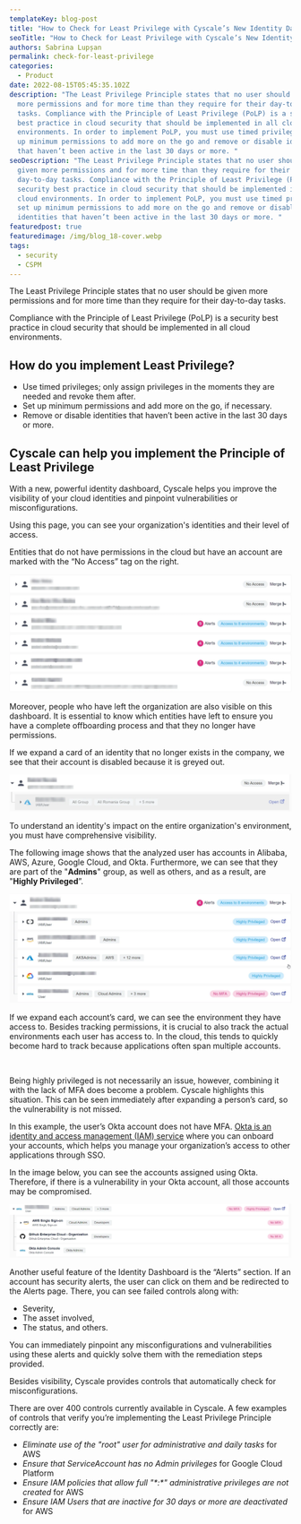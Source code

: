 ```yaml
---
templateKey: blog-post
title: "How to Check for Least Privilege with Cyscale’s New Identity Dashboard "
seoTitle: "How to Check for Least Privilege with Cyscale’s New Identity Dashboard "
authors: Sabrina Lupșan
permalink: check-for-least-privilege
categories:
  - Product
date: 2022-08-15T05:45:35.102Z
description: "The Least Privilege Principle states that no user should be given
  more permissions and for more time than they require for their day-to-day
  tasks. Compliance with the Principle of Least Privilege (PoLP) is a security
  best practice in cloud security that should be implemented in all cloud
  environments. In order to implement PoLP, you must use timed privileges, set
  up minimum permissions to add more on the go and remove or disable identities
  that haven’t been active in the last 30 days or more. "
seoDescription: "The Least Privilege Principle states that no user should be
  given more permissions and for more time than they require for their
  day-to-day tasks. Compliance with the Principle of Least Privilege (PoLP) is a
  security best practice in cloud security that should be implemented in all
  cloud environments. In order to implement PoLP, you must use timed privileges,
  set up minimum permissions to add more on the go and remove or disable
  identities that haven’t been active in the last 30 days or more. "
featuredpost: true
featuredimage: /img/blog_18-cover.webp
tags:
  - security
  - CSPM
---
```

<!--StartFragment-->

The Least Privilege Principle states that no user should be given more permissions and for more time than they require for their day-to-day tasks. 

Compliance with the Principle of Least Privilege (PoLP) is a security best practice in cloud security that should be implemented in all cloud environments. 

## How do you implement Least Privilege? 

* Use timed privileges; only assign privileges in the moments they are needed and revoke them after. 
* Set up minimum permissions and add more on the go, if necessary. 
* Remove or disable identities that haven’t been active in the last 30 days or more. 

## Cyscale can help you implement the Principle of Least Privilege 

With a new, powerful identity dashboard, Cyscale helps you improve the visibility of your cloud identities and pinpoint vulnerabilities or misconfigurations. 

Using this page, you can see your organization's identities and their level of access. 

Entities that do not have permissions in the cloud but have an account are marked with the “No Access” tag on the right. 

![No access permissions in dashboard](/img/blog_18-1.webp#shadow "No access permissions in dashboard")

Moreover, people who have left the organization are also visible on this dashboard. It is essential to know which entities have left to ensure you have a complete offboarding process and that they no longer have permissions. 

If we expand a card of an identity that no longer exists in the company, we see that their account is disabled because it is greyed out. 

![Disabled identity](/img/blog_18-2-disabled-identity.webp#shadow "Disabled identity")

To understand an identity's impact on the entire organization's environment, you must have comprehensive visibility.  

The following image shows that the analyzed user has accounts in Alibaba, AWS, Azure, Google Cloud, and Okta. Furthermore, we can see that they are part of the "**Admins**" group, as well as others, and as a result, are "**Highly Privileged**”. 

![Highly privileged identity](/img/blog_18-3-andrei-stefanie.webp#shadow "Highly privileged identity")

If we expand each account’s card, we can see the environment they have access to. Besides tracking permissions, it is crucial to also track the actual environments each user has access to. In the cloud, this tends to quickly become hard to track because applications often span multiple accounts. 

<br/>

Being highly privileged is not necessarily an issue, however, combining it with the lack of MFA does become a problem. Cyscale highlights this situation. This can be seen immediately after expanding a person’s card, so the vulnerability is not missed. 

In this example, the user’s Okta account does not have MFA. [Okta is an identity and access management (IAM) service](https://cyscale.com/blog/provide-visibility-in-cloud-okta-integration/) where you can onboard your accounts, which helps you manage your organization’s access to other applications through SSO. 

In the image below, you can see the accounts assigned using Okta. Therefore, if there is a vulnerability in your Okta account, all those accounts may be compromised. 

![Okta identity](/img/blog_18-4-okta.webp#shadow "Okta identity")

Another useful feature of the Identity Dashboard is the “Alerts” section. If an account has security alerts, the user can click on them and be redirected to the Alerts page. There, you can see failed controls along with: 

* Severity, 
* The asset involved, 
* The status, and others. 

You can immediately pinpoint any misconfigurations and vulnerabilities using these alerts and quickly solve them with the remediation steps provided. 

Besides visibility, Cyscale provides controls that automatically check for misconfigurations. 

There are over 400 controls currently available in Cyscale. A few examples of controls that verify you’re implementing the Least Privilege Principle correctly are: 

* *Eliminate use of the "root" user for administrative and daily tasks* for AWS 
* *Ensure that ServiceAccount has no Admin privileges* for Google Cloud Platform 
* *Ensure IAM policies that allow full "\*:\*" administrative privileges are not created* for AWS 
* *Ensure IAM Users that are inactive for 30 days or more are deactivated* for AWS 

<!--EndFragment-->
